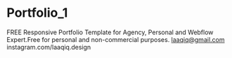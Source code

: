 # Portfolio_1
FREE Responsive Portfolio Template for Agency, Personal and Webflow Expert.Free for personal and non-commercial purposes. laaqiq@gmail.com instagram.com/laaqiq.design

